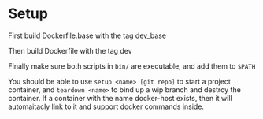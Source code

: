 # Setup

First build Dockerfile.base with the tag dev_base

Then build Dockerfile with the tag dev

Finally make sure both scripts in `bin/` are executable, and add them to
`$PATH`

You should be able to use `setup <name> [git repo]` to start a project
container, and `teardown <name>` to bind up a wip branch and destroy the
container.  If a container with the name docker-host exists, then it will
automaitacly link to it and support docker commands inside.
